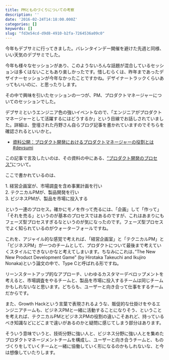 ```yaml
---
title: PMとものづくりについての考察
description: ''
date: '2016-02-24T14:18:00.000Z'
categories: []
keywords: []
slug: "fd3e54cd-d9d8-4910-b2fa-7264536a09c0"
---
```

今年もデブサミに行ってきました。バレンタインデー開催を避けた先週と同様、いい天気のデブサミでした。

今年も様々なセッションがあり、このようないろんな話題が混合しているセッションは多くはないこともあり楽しかったです。惜しむらくは、昨年まであったデザイナーセッションが今年なかったことですかね。デザイナートラックくらいあってもいいのに、と思ったりします。

その中で興味を引いたセッションの一つが、PM、プロダクトマネージャーについてのセッションでした。

デブサミというエンジニア色の強いイベントなので、「エンジニアがプロダクトマネージャーとして活躍するにはどうするか」という目線でお話しされていました。詳細は、登壇された丹野さん自らブログ記事を書かれていますのでそちらを確認されるといいかと。

*   [資料公開：プロダクト開発におけるプロダクトマネージャーの役割とは #devsumi](http://tannomizuki.hatenablog.com/entry/2016/02/19/175854)

この記事で言及したいのは、その資料の中にある、[“プロダクト開発のプロセス”](http://www.slideshare.net/mizukitanno/devsumi-58456285/11)について。

ここで書かれているのは、

1\. 経営企画室が、市場調査を含め事業計画を行い  
2\. テクニカルPMが、製品開発を行い  
3\. ビジネスPMが、製品を市場に投入する

という一連のプロセス。確かにモノを作って売るには、「企画」して「作って」「それを売る」というのが基本のプロセスではあるのですが、これはあまりにもフェーズ型プロセスすぎるなというのが気になったのです。フェーズ型プロセスでよく知られているのがウォーターフォールですね。

これを、アジャイル的な感覚で考えれば、「経営企画室」と「テクニカルPM」と「ビジネスPM」が一つのチームとして、プロダクトについて最後まで考えていくスタイルにできないかなと考えてしまいます。ちなみにこれは、”The New New Product Development Game” (by Hirotaka Takeuchi and Ikujiro Nonaka)という論文の中で、Type Cと呼ばれる形ですね。

リーンスタートアップ的なアプローチ、いわゆるカスタマーデベロップメントを考えると、市場調査をやるチームと、製品を市場に投入するチームは同じチームかもしれないなと思います。どちらも、ユーザーと向き合って仕事をするチームだからです。

また、Growth Hackという言葉で表現されるような、販促的な仕掛けをやるエンジニアチームも、ビジネスPMと一緒に活動することになりそう、ということを考えれば、テクニカルPMとビジネスPMの役割の違いこそあれど、持っているべき知識などにどこまで違いがあるのかと疑問に感じてしまう部分はあります。

そういう意味でいうと、技術分野に強い人と、ビジネス分野に強い人とを集めたプロダクトマネージメントチームを構成し、ユーザーと向き合うチームと、ものづくりをしていくチームと一緒に協働していく形になるのかもしれないな、と今は想像していたりします。